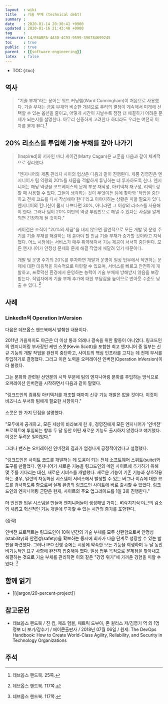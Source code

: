 ```yaml
---
layout  : wiki
title   : 기술 부채 (technical debt)
summary : 
date    : 2020-01-14 20:30:41 +0900
updated : 2020-01-16 21:43:40 +0900
tag     : 
resource: 14/E6ABFA-4A30-4C93-9599-396784699245
toc     : true
public  : true
parent  : [[software-engineering]]
latex   : false
---
```

* TOC
{:toc}

## 역사

> "기술 부채"라는 용어는 워드 커닝햄(Ward Cunningham)이 처음으로 사용했다. 기술 부채는 금융 부채와 비슷한 개념으로 우리의 결정이 계속해서 미래에 선택할 수 있는 옵션을  줄이고, 어떻게 시간이 지날수록 점점 더 해결하기 어려운 문제가 되는지를 설명한다. 아무리 신중하게 고려한다 하더라도 우리는 여전히 이자를 물게 된다.[^handbook-25]

## 20% 리소스를 투입해 기술 부채를 갚아 나가기

> [Inspired]의 저자인 마티 케이건(Marty Cagan)은 교훈을 다음과 같이 체계적으로 정리했다.
<br/><br/>
"엔지니어와 제품 관리자 사이의 협상은 다음과 같이 진행된다. 제품 경영진은 엔지니어가 팀 역량의 20%를 제품을 적합하게 튜닝하는 데 투자하도록 한다. 엔지니어는 해당 역량을 코드베이스의 문제 부분 재작성, 아키텍처 재구성, 리팩토링할 때 사용할 수 있다. 그들이 생각하는 것이 무엇이든 팀에 찾아와 '작업을 중단하고 전체 코드를 다시 작성해야 한다'라고 이야기하는 상황은 피할 필요가 있다. 엔지니어의 컨디션이 몹시 나쁘다면 30%, 아니라면 그 이상의 리소스를 사용해야 한다. 그러나 팀이 20% 미만의 역량 투입만으로 해낼 수 있다는 사실을 알게 되면 긴장하게 될 것이다."
<br/><br/>
케이건은 조직이 "20%의 세금"을 내지 않으면 필연적으로 모든 개발 및 운영 주기를 기술 부채를 해결하는 데 쏟아야 할 만큼 기술 부채가 증가할 것이라고 지적했다. 어느 시점에는 서비스가 매우 취약해져서 기능 제공이 서서히 중단된다. 모든 엔지니어가 안정성 문제와 문제 해결 작업에 매달려 있기 때문이다.
<br/><br/>
개발 및 운영 주기의 20%를 투자하면 개발과 운영이 일상 업무에서 직면하는 문제에 대한 대응책을 지속적으로 마련할 수 있으며, 서비스를 빠르고 안전하게 개발하고, 프로덕션 환경에서 운영하는 능력이 기술 부채에 방해받지 않음을 보장받는다. 작업자에게 기술 부채 추가에 대한 부담감을 높이므로 번아웃 수준도 낮출 수 있다.
[^handbook-117]

## 사례
### LinkedIn의 Operation InVersion

다음은 데브옵스 핸드북에서 발췌한 내용이다.

>
2011년 가을까지도 야근은 더 이상 통과 의례나 결속을 위한 활동이 아니었다. 링크드인의 엔지니어링 부사장인 케빈 스콧(Kevin Scott)을 포함한 최고 엔지니어 중 일부는 신규 기능의 개발 작업을 완전히 중단하고, 사이트의 핵심 인프라를 고치는 데 전체 부서를 투입하기로 결정했다. 그리고 이런 노력을 오퍼레이션 인버전(Operation InVersion)이라 불렀다.
<br/><br/>
그는 문화와 관련된 선언문의 시작 부분에 팀의 엔지니어링 문화를 주입하는 방식으로 오퍼레이션 인버전을 시작하면서 다음과 같이 말했다.
<br/><br/>
"링크드인의 컴퓨팅 아키텍처를 개조할 때까지 신규 기능 개발은 없을 것이다. 이것이 비즈니스 부서와 팀에게 필요한 사항이다."
<br/><br/>
스콧은 한 가지 단점을 설명했다.
<br/><br/>
"모두에게 공개하고, 모든 세상이 바라보게 한 후, 경영진에게 모든 엔지니어가 '인버전' 프로젝트에 투입되는 향후 두 달 동안 어떤 새로운 기능도 출시하지 않겠다고 얘기했다. 이것은 두려운 일이었다."
<br/><br/>
그러나 밴스는 오퍼레이션 인버전의 결과가 엄청나게 긍정적이었다고 설명했다.
<br/><br/>
"링크드인은 사이트 코드를 개발하는 데 도움이 되는 전체 소프트웨어 스위트(suite)와 도구를 만들었다. 엔지니어가 새로운 기능을 링크드인의 메인 사이트에 추가하기 위해 몇 주를 기다리는 대신, 새로운 서비스를 개발했다. 새로운 기능이 기존 기능과 상호작용하는 경우, 일련의 자동화된 시스템이 서비스에서 발생할 수 있는 버그나 이슈에 대한 코드를 검사하도록 함으로써 실제 환경의 링크드인 사이트에 바로 출시할 수 있었다. 링크드인의 엔지니어링 군단은 현재, 사이트의 주요 업그레이드를 1일 3회 진행한다."
<br/><br/>
더 안전한 업무 시스템을 만들어 엔지니어들이 생성해낸 가치는 벼락치기식 야근의 감소와 새롭고 혁신적인 기능 개발에 투자할 수 있는 시간의 증가를 포함한다.
<br/><br/>
(중략)
<br/><br/>
인버전 프로젝트는 링크드인이 10여 년간의 기술 부채를 모두 상환함으로써 안정성(stability)와 안전성(safety)을 확보하는 동시에 회사가 다음 단계로 성장할 수 있는 발판을 마련했다. 그러나 IPO 진행 중에는 시장에 약속한 모든 기능을 희생하며 두 달 동안 비기능적인 요구 사항에 완전히 집중해야 했다. 일상 업무 목적으로 문제점을 찾아내고 해결하는 것으로 기술 부채를 관리하면 이와 같은 "경영 위기"에 가까운 경험을 피할 수 있다.
[^handbook-117]


## 함께 읽기

* [[/jargon/20-percent-project]]

## 참고문헌

* 데브옵스 핸드북 / 진 킴, 제즈 험블, 패트릭 드부아, 존 윌리스 저/김영기 역 외 1명 정보 더 보기/감추기 / 에이콘출판사 / 2018년 07월 06일 / 원제: The DevOps Handbook: How to Create World-Class Agility, Reliability, and Security in Technology Organizations

## 주석

[^handbook-25]: 데브옵스 핸드북. 25쪽.
[^handbook-117]: 데브옵스 핸드북. 117쪽.

